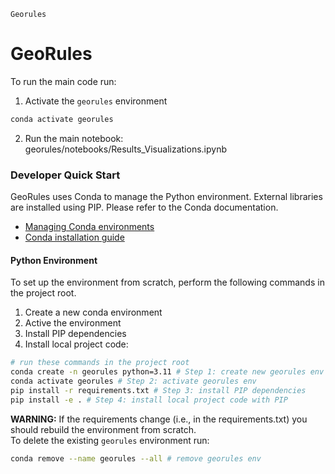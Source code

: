 `Georules`

# GeoRules
To run the main code run: 
1. Activate the `georules` environment
```bash
conda activate georules
```
2. Run the main notebook: georules/notebooks/Results_Visualizations.ipynb


### Developer Quick Start
GeoRules uses Conda to manage the Python environment. External libraries are installed using PIP. Please refer to the Conda documentation.  
- [Managing Conda environments](https://conda.io/projects/conda/en/latest/user-guide/tasks/manage-environments.html#creating-an-environment-with-commands)
- [Conda installation guide](https://conda.io/projects/conda/en/latest/user-guide/getting-started.html#)

#### Python Environment
To set up the environment from scratch, perform the following commands in the project root. 

1. Create a new conda environment
2. Active the environment
3. Install PIP dependencies
4. Install local project code: 
```bash
# run these commands in the project root
conda create -n georules python=3.11 # Step 1: create new georules env
conda activate georules # Step 2: activate georules env
pip install -r requirements.txt # Step 3: install PIP dependencies
pip install -e . # Step 4: install local project code with PIP 
```

**WARNING:** If the requirements change (i.e., in the requirements.txt) you should rebuild the environment from scratch.  
To delete the existing `georules` environment run: 
```bash
conda remove --name georules --all # remove georules env
```
